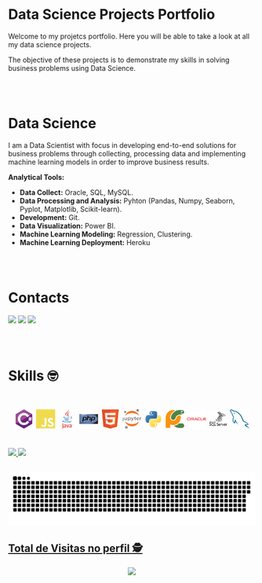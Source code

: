 # Data Science Projects Portfolio

Welcome to my projetcs portfolio. Here you will be able to take a look at all my data science projects. 

The objective of these projects is to demonstrate my skills in solving business problems using Data Science.

 
 <br></br> 

# Data Science

I am a Data Scientist with focus in developing end-to-end solutions for business problems through collecting, processing data and implementing machine learning models in order to improve business results.

**Analytical Tools:**
- **Data Collect:** Oracle, SQL, MySQL.
- **Data Processing and Analysis:** Pyhton (Pandas, Numpy, Seaborn, Pyplot, Matplotlib, Scikit-learn).
- **Development:** Git.
- **Data Visualization:** Power BI.
- **Machine Learning Modeling:** Regression, Clustering.
- **Machine Learning Deployment:** Heroku


 
 <br></br> 

# Contacts
    


  <a href="https://www.linkedin.com/in/leandro-figueira-de-almeida-88723459" target="_blank"><img src="https://img.shields.io/badge/-LinkedIn-%230077B5?style=for-the-badge&logo=linkedin&logoColor=white" target="_blank"></a> 
 	<a href = "mailto:leandro.figueira.almeida@gmail.com"><img src="https://img.shields.io/badge/-Gmail-%23333?style=for-the-badge&logo=gmail&logoColor=white" target="_blank"></a> 
  <a href="https://instagram.com/leandrofigu" target="_blank"><img src="https://img.shields.io/badge/-Instagram-%23E4405F?style=for-the-badge&logo=instagram&logoColor=white" target="_blank"></a>
  
 <br></br> 
 
 # Skills :nerd_face: 

  <div style="display: inline_block"><br>
  <p align="center"> 
  <img align="center" alt="Rafa-Csharp" height="40" width="40" src="https://raw.githubusercontent.com/devicons/devicon/master/icons/csharp/csharp-original.svg">
  <img align="center" alt="Rafa-Js" height="40" width="40" src="https://raw.githubusercontent.com/devicons/devicon/master/icons/javascript/javascript-plain.svg">
  <img align="center" alt="Rafa-Ts" height="40" width="40" src="https://raw.githubusercontent.com/devicons/devicon/master/icons/java/java-original-wordmark.svg">
  <img align="center" alt="Rafa-React" height="40" width="40" src="https://raw.githubusercontent.com/devicons/devicon/master/icons/php/php-original.svg">
  <img align="center" alt="Rafa-HTML" height="40" width="40" src="https://raw.githubusercontent.com/devicons/devicon/master/icons/html5/html5-original.svg">
  <img align="center" alt="Rafa-CSS" height="40" width="40" src="https://raw.githubusercontent.com/devicons/devicon/master/icons/jupyter/jupyter-original-wordmark.svg">
  <img align="center" alt="Rafa-Python" height="40" width="40" src="https://raw.githubusercontent.com/devicons/devicon/master/icons/python/python-original.svg">
  <img align="center" alt="Rafa-Python" height="40" width="40" src="https://raw.githubusercontent.com/devicons/devicon/master/icons/pycharm/pycharm-original.svg">
  <img align="center" alt="Rafa-Python" height="40" width="40" src="https://raw.githubusercontent.com/devicons/devicon/master/icons/oracle/oracle-original.svg">
  <img align="center" alt="Rafa-Python" height="40" width="40"  src="https://raw.githubusercontent.com/devicons/devicon/master/icons/microsoftsqlserver/microsoftsqlserver-plain-wordmark.svg">
  <img align="center" alt="Rafa-Python" height="40" width="40" src="https://raw.githubusercontent.com/devicons/devicon/master/icons/mysql/mysql-original.svg">

</p>  
  
<!--
**leandrofigueiraalmeida/leandrofigueiraalmeida** is a ✨ _special_ ✨ repository because its `README.md` (this file) appears on your GitHub profile.

-->
#

 <div>
  <a href="https://github.com/leandrofigueiraalmeida">
  <img height="180em" src="https://github-readme-stats.vercel.app/api?username=leandrofigueiraalmeida&show_icons=true&theme=dark&include_all_commits=true&count_private=true"/>
  <img height="180em" src="https://github-readme-stats.vercel.app/api/top-langs/?username=leandrofigueiraalmeida&layout=compact&langs_count=7&theme=dracula"/>
</div>


  
</div>
  
  ##
  
  <div> 
    
<!--
  <a href="https://www.youtube.com/channel/UC_-uuuZbY0AAt9CViNzvc-Q" target="_blank"><img src="https://img.shields.io/badge/YouTube-FF0000?style=for-the-badge&logo=youtube&logoColor=white" target="_blank"></a>
   <a href="https://www.twitch.tv/rafaballerinii" target="_blank"><img src="https://img.shields.io/badge/Twitch-9146FF?style=for-the-badge&logo=twitch&logoColor=white" target="_blank"></a>
 <a href="https://discord.gg/pDbY76q8Qf" target="_blank"><img src="https://img.shields.io/badge/Discord-7289DA?style=for-the-badge&logo=discord&logoColor=white" target="_blank"></a>  
<img align="right" alt="Rafa-yoda" src="https://cdn.discordapp.com/attachments/795358919417397249/825430589581688872/hi.gif">
-->

  ![Snake animation](https://github.com/leandrofigueiraalmeida/leandrofigueiraalmeida/blob/output/github-contribution-grid-snake.svg)
 
</div>
  
  
<p align="center"> 

 ## Total de Visitas no perfil :detective: <br>
 <p align="center"> 
   <img alingn="center" src="https://profile-counter.glitch.me/leandrofigueiraalmeida/count.svg" />
 </p>

</p>  
  
  
